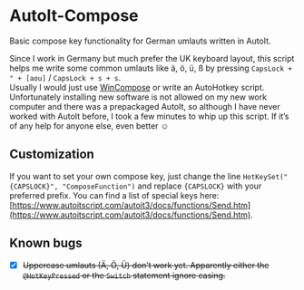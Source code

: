 # AutoIt-Compose
Basic compose key functionality for German umlauts written in AutoIt.

Since I work in Germany but much prefer the UK keyboard layout, this script helps me write some common umlauts like ä, ö, ü, ß by pressing `CapsLock + " + [aou]` / `CapsLock + s + s`.  
Usually I would just use [WinCompose](https://github.com/SamHocevar/wincompose) or write an AutoHotkey script. Unfortunately installing new software is not allowed on my new work computer and there was a prepackaged AutoIt, so although I have never worked with AutoIt before, I took a few minutes to whip up this script. If it’s of any help for anyone else, even better ☺

## Customization
If you want to set your own compose key, just change the line `HotKeySet("{CAPSLOCK}", "ComposeFunction")` and replace `{CAPSLOCK}` with your preferred prefix. You can find a list of special keys here: [https://www.autoitscript.com/autoit3/docs/functions/Send.htm](https://www.autoitscript.com/autoit3/docs/functions/Send.htm).

## Known bugs
- [X] ~~Uppercase umlauts (Ä, Ö, Ü) don’t work yet. Apparently either the `@HotKeyPressed` or the `Switch` statement ignore casing.~~
